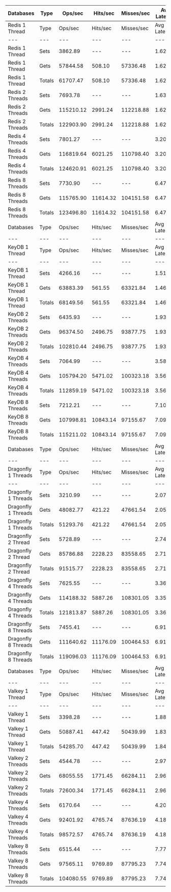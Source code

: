| Databases | Type | Ops/sec | Hits/sec | Misses/sec | Avg Latency | p50 Latency | p99 Latency | p99.9 Latency | KB/sec |
| --- | --- | --- | --- | --- | --- | --- | --- | --- | --- |
| Redis 1 Thread | Type | Ops/sec | Hits/sec | Misses/sec | Avg Latency | p50 Latency | p99 Latency | p99.9 Latency | KB/sec |
| --- | --- | --- | --- | --- | --- | --- | --- | --- | --- |
Redis 1 Thread | Sets | 3862.89 | --- | --- | 1.62151 | 1.56700 | 2.70300 | 7.26300 | 2111.91 |
Redis 1 Thread | Gets | 57844.58 | 508.10 | 57336.48 | 1.62023 | 1.56700 | 2.71900 | 7.19900 | 2506.12 |
Redis 1 Thread | Totals | 61707.47 | 508.10 | 57336.48 | 1.62031 | 1.56700 | 2.71900 | 7.19900 | 4618.03 |
Redis 2 Threads | Sets | 7693.78 | --- | --- | 1.63495 | 1.64700 | 3.37500 | 10.17500 | 4206.35 |
Redis 2 Threads | Gets | 115210.12 | 2991.24 | 112218.88 | 1.62664 | 1.62300 | 3.31100 | 10.17500 | 5986.93 |
Redis 2 Threads | Totals | 122903.90 | 2991.24 | 112218.88 | 1.62716 | 1.63100 | 3.31100 | 10.17500 | 10193.27 |
Redis 4 Threads | Sets | 7801.27 | --- | --- | 3.20441 | 3.03900 | 7.87100 | 16.12700 | 4265.12 |
Redis 4 Threads | Gets | 116819.64 | 6021.25 | 110798.40 | 3.20058 | 3.03900 | 7.80700 | 15.99900 | 7573.45 |
Redis 4 Threads | Totals | 124620.91 | 6021.25 | 110798.40 | 3.20082 | 3.03900 | 7.80700 | 15.99900 | 11838.57 |
Redis 8 Threads | Sets | 7730.90 | --- | --- | 6.47529 | 6.04700 | 18.04700 | 47.61500 | 4226.64 |
Redis 8 Threads | Gets | 115765.90 | 11614.32 | 104151.58 | 6.47103 | 6.04700 | 17.91900 | 47.87100 | 10345.38 |
Redis 8 Threads | Totals | 123496.80 | 11614.32 | 104151.58 | 6.47129 | 6.04700 | 17.91900 | 47.87100 | 14572.02 |
| Databases | Type | Ops/sec | Hits/sec | Misses/sec | Avg Latency | p50 Latency | p99 Latency | p99.9 Latency | KB/sec |
| --- | --- | --- | --- | --- | --- | --- | --- | --- | --- |
| KeyDB 1 Thread | Type | Ops/sec | Hits/sec | Misses/sec | Avg Latency | p50 Latency | p99 Latency | p99.9 Latency | KB/sec |
| --- | --- | --- | --- | --- | --- | --- | --- | --- | --- |
KeyDB 1 Thread | Sets | 4266.16 | --- | --- | 1.51477 | 1.45500 | 2.35100 | 15.42300 | 2332.39 |
KeyDB 1 Thread | Gets | 63883.39 | 561.55 | 63321.84 | 1.46398 | 1.44700 | 2.28700 | 5.98300 | 2767.95 |
KeyDB 1 Thread | Totals | 68149.56 | 561.55 | 63321.84 | 1.46716 | 1.44700 | 2.28700 | 6.46300 | 5100.34 |
KeyDB 2 Threads | Sets | 6435.93 | --- | --- | 1.93224 | 1.62300 | 9.34300 | 17.53500 | 3518.65 |
KeyDB 2 Threads | Gets | 96374.50 | 2496.75 | 93877.75 | 1.93407 | 1.62300 | 9.40700 | 17.91900 | 5005.39 |
KeyDB 2 Threads | Totals | 102810.44 | 2496.75 | 93877.75 | 1.93396 | 1.62300 | 9.40700 | 17.91900 | 8524.04 |
KeyDB 4 Threads | Sets | 7064.99 | --- | --- | 3.58349 | 3.23100 | 12.47900 | 22.78300 | 3862.57 |
KeyDB 4 Threads | Gets | 105794.20 | 5471.02 | 100323.18 | 3.56108 | 3.21500 | 12.22300 | 22.78300 | 6867.75 |
KeyDB 4 Threads | Totals | 112859.19 | 5471.02 | 100323.18 | 3.56249 | 3.21500 | 12.28700 | 22.78300 | 10730.33 |
KeyDB 8 Threads | Sets | 7212.21 | --- | --- | 7.10237 | 6.52700 | 20.86300 | 46.84700 | 3943.06 |
KeyDB 8 Threads | Gets | 107998.81 | 10843.14 | 97155.67 | 7.09868 | 6.52700 | 20.86300 | 46.59100 | 9655.33 |
KeyDB 8 Threads | Totals | 115211.02 | 10843.14 | 97155.67 | 7.09891 | 6.52700 | 20.86300 | 46.59100 | 13598.39 |
| Databases | Type | Ops/sec | Hits/sec | Misses/sec | Avg Latency | p50 Latency | p99 Latency | p99.9 Latency | KB/sec |
| --- | --- | --- | --- | --- | --- | --- | --- | --- | --- |
| Dragonfly 1 Threads | Type | Ops/sec | Hits/sec | Misses/sec | Avg Latency | p50 Latency | p99 Latency | p99.9 Latency | KB/sec |
| --- | --- | --- | --- | --- | --- | --- | --- | --- | --- |
Dragonfly 1 Threads | Sets | 3210.99 | --- | --- | 2.07490 | 1.83100 | 4.67100 | 8.70300 | 1755.51 |
Dragonfly 1 Threads | Gets | 48082.77 | 421.22 | 47661.54 | 2.05594 | 1.82300 | 4.51100 | 8.12700 | 2082.62 |
Dragonfly 1 Threads | Totals | 51293.76 | 421.22 | 47661.54 | 2.05712 | 1.82300 | 4.51100 | 8.25500 | 3838.13 |
Dragonfly 2 Thread | Sets | 5728.89 | --- | --- | 2.74404 | 2.65500 | 7.83900 | 17.91900 | 3132.10 |
Dragonfly 2 Thread | Gets | 85786.88 | 2228.23 | 83558.65 | 2.71359 | 2.65500 | 7.39100 | 13.88700 | 4458.40 |
Dragonfly 2 Thread | Totals | 91515.77 | 2228.23 | 83558.65 | 2.71549 | 2.65500 | 7.39100 | 14.14300 | 7590.50 |
Dragonfly 4 Threads | Sets | 7625.55 | --- | --- | 3.36757 | 3.47100 | 8.12700 | 17.91900 | 4169.05 |
Dragonfly 4 Threads | Gets | 114188.32 | 5887.26 | 108301.05 | 3.35985 | 3.47100 | 8.09500 | 18.04700 | 7403.69 |
Dragonfly 4 Threads | Totals | 121813.87 | 5887.26 | 108301.05 | 3.36033 | 3.47100 | 8.09500 | 18.04700 | 11572.74 |
Dragonfly 8 Threads | Sets | 7455.41 | --- | --- | 6.91877 | 6.43100 | 21.88700 | 55.29500 | 4076.03 |
Dragonfly 8 Threads | Gets | 111640.62 | 11176.09 | 100464.53 | 6.91231 | 6.39900 | 22.01500 | 56.06300 | 9964.47 |
Dragonfly 8 Threads | Totals | 119096.03 | 11176.09 | 100464.53 | 6.91272 | 6.39900 | 22.01500 | 55.80700 | 14040.50 |
| Databases | Type | Ops/sec | Hits/sec | Misses/sec | Avg Latency | p50 Latency | p99 Latency | p99.9 Latency | KB/sec |
| --- | --- | --- | --- | --- | --- | --- | --- | --- | --- |
| Valkey 1 Thread | Type | Ops/sec | Hits/sec | Misses/sec | Avg Latency | p50 Latency | p99 Latency | p99.9 Latency | KB/sec |
| --- | --- | --- | --- | --- | --- | --- | --- | --- | --- |
Valkey 1 Thread | Sets | 3398.28 | --- | --- | 1.88398 | 1.64700 | 5.98300 | 17.66300 | 1857.91 |
Valkey 1 Thread | Gets | 50887.41 | 447.42 | 50439.99 | 1.83897 | 1.64700 | 5.72700 | 12.54300 | 2204.92 |
Valkey 1 Thread | Totals | 54285.70 | 447.42 | 50439.99 | 1.84179 | 1.64700 | 5.72700 | 12.73500 | 4062.82 |
Valkey 2 Threads | Sets | 4544.78 | --- | --- | 2.97895 | 2.76700 | 8.31900 | 15.48700 | 2484.72 |
Valkey 2 Threads | Gets | 68055.55 | 1771.45 | 66284.11 | 2.96377 | 2.75100 | 7.77500 | 15.74300 | 3538.79 |
Valkey 2 Threads | Totals | 72600.34 | 1771.45 | 66284.11 | 2.96472 | 2.75100 | 7.80700 | 15.67900 | 6023.51 |
Valkey 4 Threads | Sets | 6170.64 | --- | --- | 4.20204 | 4.03100 | 9.91900 | 22.91100 | 3373.62 |
Valkey 4 Threads | Gets | 92401.92 | 4765.74 | 87636.19 | 4.18618 | 4.01500 | 9.79100 | 22.78300 | 5991.98 |
Valkey 4 Threads | Totals | 98572.57 | 4765.74 | 87636.19 | 4.18718 | 4.01500 | 9.79100 | 22.78300 | 9365.60 |
Valkey 8 Threads | Sets | 6515.44 | --- | --- | 7.77277 | 7.29500 | 24.44700 | 54.01500 | 3562.13 |
Valkey 8 Threads | Gets | 97565.11 | 9769.89 | 87795.23 | 7.74766 | 7.26300 | 24.19100 | 54.27100 | 8709.60 |
Valkey 8 Threads | Totals | 104080.55 | 9769.89 | 87795.23 | 7.74923 | 7.26300 | 24.31900 | 54.27100 | 12271.73 |
